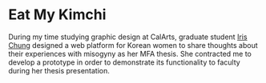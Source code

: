 # Eat My Kimchi

During my time studying graphic design at CalArts, graduate student <a href="http://cargocollective.com/irischung">Iris Chung</a> designed a web platform for Korean women to share thoughts about their experiences with misogyny as her MFA thesis. She contracted me to develop a prototype in order to demonstrate its functionality to faculty during her thesis presentation.
